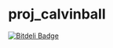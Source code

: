 proj_calvinball
===============

[![Bitdeli Badge](https://d2weczhvl823v0.cloudfront.net/Shelob9/proj_calvinball/trend.png)](https://bitdeli.com/free "Bitdeli Badge")

